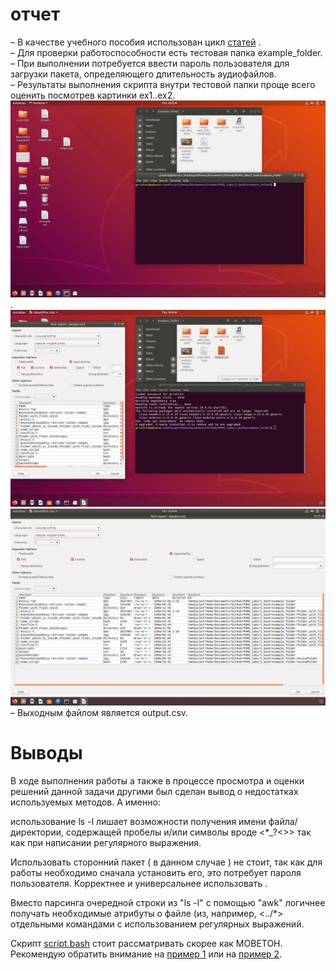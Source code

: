 # отчет
– В качестве учебного пособия использован цикл [статей](https://habr.com/ru/company/ruvds/blog/325522/ ) .  
– Для проверки работоспособности есть тестовая папка example_folder.  
– При выполнении потребуется ввести пароль пользователя для загрузки пакета, определяющего длительность аудиофайлов.  
– Результаты выполнения скрипта внутри тестовой папки проще всего оценить посмотрев картинки ex1..ex2. 
![ex1](ex1.png).
![ex2](ex2.png)
![ex3](ex3.png)
– Выходным файлом является output.csv.  
# Выводы

В ходе выполнения работы а также в процессе просмотра и оценки решений данной задачи другими был сделан вывод о недостатках используемых методов. А именно:

использование 
        ls -l
лишает возможности получения имени файла/директории, содержащей пробелы и/или символы вроде 
        <\*\_?\<\>> 
так как при написании регулярного выражения.

Использовать сторонний пакет ( в данном случае 
        <mp3info> ) 
не стоит, так как для работы необходимо сначала установить его, это потребует пароля пользователя. Корректнее и универсальнее использовать <ffmpeg>.

Вместо парсинга очередной строки из "ls -l" с помощью "awk" логичнее получать необходимые атрибуты о файле (из, например, <../*> отдельными командами с использованием регулярных выражений.

Скрипт [script.bash](https://github.com/grishinKirill/POMS_labs/blob/master/1_bash/script.bash) стоит рассматривать скорее как МОВЕТОН. Рекомендую обратить внимание на [пример 1](https://github.com/NightFozy/labs/blob/master/lab_1.sh) или на [пример 2](https://github.com/ToshbI4/ITMORobSoft/blob/master/first/lab1).
